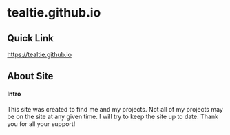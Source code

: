 # tealtie.github.io
## Quick Link
https://tealtie.github.io
## About Site
#### Intro
This site was created to find me and my projects. Not all of my projects may be on the site at any given time. I will try to keep the site up to date. Thank you for all your support!